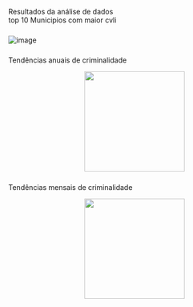<p align="left">Resultados da análise de dados<br>top 10 Municipios com maior cvli</p>

###


![image](logo.png"https://github.com/jao1224/Analise-de-dados-cvli/blob/54a1f68ebceeb52e012d417f02b0e7af44b8b0fe/Captura%20de%20tela%202025-01-11%20171636.png")


###


###
<p align="left">Tendências anuais de criminalidade</p>

<div align="center">
  <img height="200" src="C:\Users\Windows\Pictures\Screenshots\Captura de tela 2025-01-11 173738.png"  />
</div>

###

###
<p align="left">Tendências mensais de criminalidade</p>

<div align="center">
  <img height="200" src="C:\Users\Windows\Pictures\Screenshots\Captura de tela 2025-01-11 173535.png"  />
</div>

###
